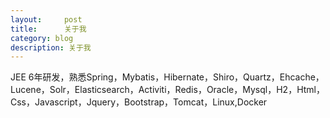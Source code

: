 ```yaml
---
layout:     post
title:      关于我
category: blog
description: 关于我
---
```


JEE 6年研发，熟悉Spring，Mybatis，Hibernate，Shiro，Quartz，Ehcache，Lucene，Solr，Elasticsearch，Activiti，Redis，Oracle，Mysql，H2，Html，Css，Javascript，Jquery，Bootstrap，Tomcat，Linux,Docker



[OpenShift]:    https://www.openshift.com/  "OpenShift"
[AppFog]:    https://www.appfog.com/  "AppFog"
[BeiYuu]:    http://beiyuu.com  "BeiYuu"
[jekyll]:    https://github.com/mojombo/jekyll "jekyll"
[Markdown]:    http://markdown.tw/  "Markdown"